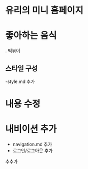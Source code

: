# 유리의 미니 홈페이지

# 좋아하는 음식

. 떡볶이

## 스타일 구성

-style.md 추가

# 내용 수정

# 내비이션 추가

- navigation.md 추가
- 로그인/로그아웃 추가

추추가
